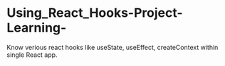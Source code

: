 # Using_React_Hooks-Project-Learning-
Know verious react hooks like useState, useEffect, createContext within single React app.
